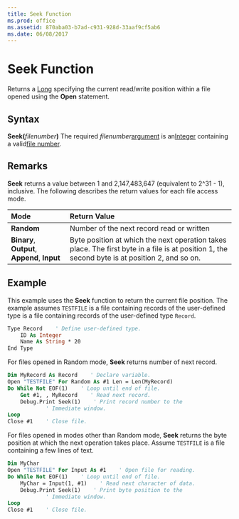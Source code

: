 ```yaml
---
title: Seek Function
ms.prod: office
ms.assetid: 870aba03-b7ad-c931-928d-33aaf9cf5ab6
ms.date: 06/08/2017
---
```



# Seek Function



Returns a [Long](../../Glossary/vbe-glossary.md#long-data-type) specifying the current read/write position within a file opened using the **Open** statement.

## Syntax

**Seek(**_filenumber_**)**
The required  _filenumber_[argument](../../Glossary/vbe-glossary.md#argument) is an[Integer](../../Glossary/vbe-glossary.md#integer-data-type) containing a valid[file number](../../Glossary/vbe-glossary.md#file-number).

## Remarks

**Seek** returns a value between 1 and 2,147,483,647 (equivalent to 2^31 - 1), inclusive.
The following describes the return values for each file access mode.


|**Mode**|**Return Value**|
|:-----|:-----|
|**Random**|Number of the next record read or written|
|**Binary**, **Output**, **Append**, **Input**|Byte position at which the next operation takes place. The first byte in a file is at position 1, the second byte is at position 2, and so on.|

## Example

This example uses the  **Seek** function to return the current file position. The example assumes `TESTFILE` is a file containing records of the user-defined type is a file containing records of the user-defined type `Record`.


```vb
Type Record    ' Define user-defined type.
    ID As Integer
    Name As String * 20
End Type
```

For files opened in Random mode,  **Seek** returns number of next record.




```vb
Dim MyRecord As Record    ' Declare variable.
Open "TESTFILE" For Random As #1 Len = Len(MyRecord)
Do While Not EOF(1)    ' Loop until end of file.
    Get #1, , MyRecord    ' Read next record.
    Debug.Print Seek(1)    ' Print record number to the 
            ' Immediate window.
Loop
Close #1    ' Close file.

```

For files opened in modes other than Random mode,  **Seek** returns the byte position at which the next operation takes place. Assume `TESTFILE` is a file containing a few lines of text.




```vb
Dim MyChar
Open "TESTFILE" For Input As #1    ' Open file for reading.
Do While Not EOF(1)    ' Loop until end of file.
    MyChar = Input(1, #1)    ' Read next character of data.
    Debug.Print Seek(1)    ' Print byte position to the
            ' Immediate window.
Loop
Close #1    ' Close file.
```


